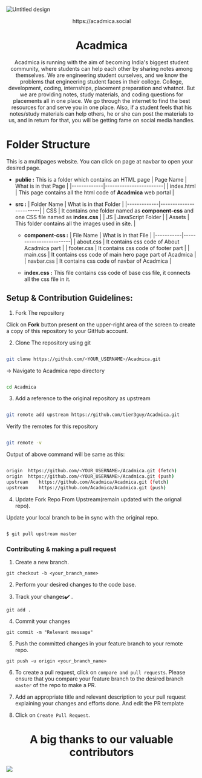 ![Untitled design](https://user-images.githubusercontent.com/73595465/179903998-90ab6fc0-8c7b-4b36-9ba1-29e2d89f10d3.png)

<p align="center"> https://acadmica.social </p>
<h1 align="center"> Acadmica </h1>

<p align="center">
Acadmica is running with the aim of becoming India's biggest student community, where students can help each other by sharing notes among themselves. We are engineering student ourselves, and we know the problems that engineering student faces in their college. College, development, coding, internships, placement preparation and whatnot. But we are providing notes, study materials, and coding questions for placements all in one place. We go through the internet to find the best resources for and serve you in one place. Also, if a student feels that his notes/study materials can help others, he or she can post the materials to us, and in return for that, you will be getting fame on social media handles.
</p>

 # Folder Structure

This is a multipages website. You can click on page at navbar to open your desired page.

- **public :** This is a folder which contains an HTML page
  | Page Name | What is in that Page |
  |-------------|------------------------|
  | index.html  | This page contains all the html code of **Acadmica** web portal |
  
- **src :**
  | Folder Name | What is in that Folder |
  |-------------|------------------------|
  | CSS         | It contains one folder named as **component-css** and one CSS file named as **index.css** |
  | JS          | JavaScript Folder |
  | Assets      | This folder contains all the images used in site. |
  
  - **component-css :**
    | File Name | What is in that File |
    |-----------|------------------------|
    | about.css | It contains css code of About Acadmica part |
    | footer.css | It contains css code of footer part |
    | main.css | It contains css code of main hero page part of Acadmica |
    | navbar.css | It contains css code of navbar of Acadmica |
    
  - **index.css :** This file contains css code of base css file, it connects all the css file in it.


## Setup & Contribution Guidelines:

1. Fork The repository

Click on **Fork** button present on the upper-right area of the screen to create a copy of this repository to your GitHub account.


2. Clone The repository using git

```bash

git clone https://github.com/<YOUR_USERNAME>/Acadmica.git

```

-> Navigate to Acadmica repo directory

```bash

cd Acadmica

```

3. Add a reference to the original repository as upstream


```bash

git remote add upstream https://github.com/tier3guy/Acadmica.git

```
Verify the remotes for this repository
```bash

git remote -v

```
Output of above command will be same as this:
```bash

origin  https://github.com/<YOUR_USERNAME>/Acadmica.git (fetch)
origin  https://github.com/<YOUR_USERNAME>/Acadmica.git (push)
upstream    https://github.com/Acadmica/Acadmica.git (fetch)
upstream    https://github.com/Acadmica/Acadmica.git (push)

```

4. Update Fork Repo From Upstream(remain updated with the orignal repo).

Update your local branch to be in sync with the original repo.

```console

$ git pull upstream master

```


### Contributing & making a pull request

1. Create a new branch.

```
git checkout -b <your_branch_name>
```

2. Perform your desired changes to the code base.


3. Track your changes:heavy_check_mark: .

```
git add .
```

4. Commit your changes
```
git commit -m "Relevant message"
```

5. Push the committed changes in your feature branch to your remote repo.

```
git push -u origin <your_branch_name>
```

6. To create a pull request, click on `compare and pull requests`. Please ensure that you compare your feature branch to the desired branch `master` of the repo to make a PR.


7. Add an appropriate title and relevant description to your pull request explaining your changes and efforts done.
    And edit the PR template

8. Click on `Create Pull Request`.

<h1 align="center">A big thanks to our valuable contributors</h1>
<a href="https://github.com/tier3guy/Acadmica/graphs/contributors">
  <img src="https://contrib.rocks/image?repo=tier3guy/Acadmica" />
</a>
